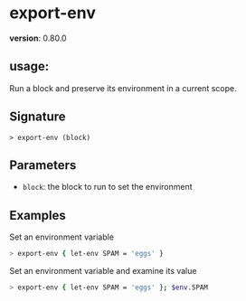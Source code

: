 # export-env

**version**: 0.80.0

## **usage**:

Run a block and preserve its environment in a current scope.

## Signature

`> export-env (block)`

## Parameters

- `block`: the block to run to set the environment

## Examples

Set an environment variable

```bash
> export-env { let-env SPAM = 'eggs' }
```

Set an environment variable and examine its value

```bash
> export-env { let-env SPAM = 'eggs' }; $env.SPAM
```
